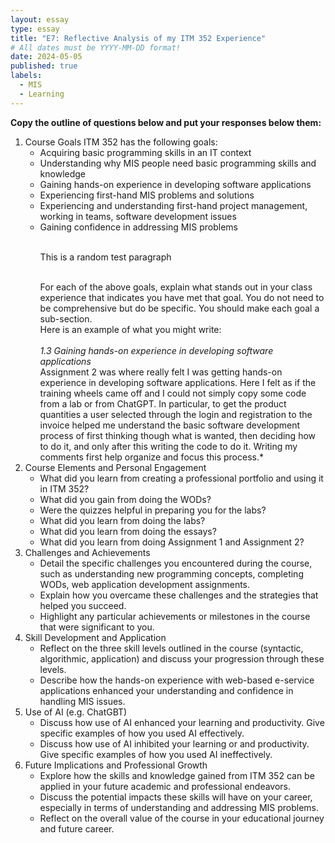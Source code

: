 ```yaml
---
layout: essay
type: essay
title: "E7: Reflective Analysis of my ITM 352 Experience"
# All dates must be YYYY-MM-DD format!
date: 2024-05-05
published: true
labels:
  - MIS
  - Learning
---
```


<p><strong>Copy the outline of questions below and put your responses below them:</strong></p>

<ol>
  <li>Course Goals
ITM 352 has the following goals:
    <ul>
      <li>Acquiring basic programming skills in an IT context</li>
      <li>Understanding why MIS people need basic programming skills and knowledge</li>
      <li>Gaining hands-on experience in developing software applications</li>
      <li>Experiencing first-hand MIS problems and solutions</li>
      <li>Experiencing and understanding first-hand project management, working in teams, software development issues</li>
      <li>Gaining confidence in addressing MIS problems
<br />
<br />
<p>This is a random test paragraph</p>
<br />
For each of the above goals, explain what stands out in your class experience that indicates you have met that goal. You do not need to be comprehensive but do be specific. You should make each goal a sub-section.
<br />
Here is an example of what you might write:<br />
<br />
<em>1.3	Gaining hands-on experience in developing software applications</em>
<br />
Assignment 2 was where really felt I was getting hands-on experience in developing software applications. Here I felt as if the training wheels came off and I could not simply copy some code from a lab or from ChatGPT. In particular, to get the product quantities a user selected through the login and registration to the invoice helped me understand the basic software development process of first thinking though what is wanted, then deciding how to do it, and only after this writing the code to do it. Writing my comments first help organize and focus this process.*
<br /></li>
    </ul>
  </li>
  <li>Course Elements and Personal Engagement
    <ul>
      <li>What did you learn from creating a professional portfolio and using it in ITM 352?</li>
      <li>What did you gain from doing the WODs?</li>
      <li>Were the quizzes helpful in preparing you for the labs?</li>
      <li>What did you learn from doing the labs?</li>
      <li>What did you learn from doing the essays?</li>
      <li>What did you learn from doing Assignment 1 and Assignment 2?</li>
    </ul>
  </li>
  <li>Challenges and Achievements
    <ul>
      <li>Detail the specific challenges you encountered during the course, such as understanding new programming concepts, completing WODs, web application development assignments.</li>
      <li>Explain how you overcame these challenges and the strategies that helped you succeed.</li>
      <li>Highlight any particular achievements or milestones in the course that were significant to you.</li>
    </ul>
  </li>
  <li>Skill Development and Application
    <ul>
      <li>Reflect on the three skill levels outlined in the course (syntactic, algorithmic, application) and discuss your progression through these levels.</li>
      <li>Describe how the hands-on experience with web-based e-service applications enhanced your understanding and confidence in handling MIS issues.</li>
    </ul>
  </li>
  <li>Use of AI (e.g. ChatGBT)
    <ul>
      <li>Discuss how use of AI enhanced your learning and productivity. Give specific examples of how you used AI effectively.</li>
      <li>Discuss how use of AI inhibited your learning or and productivity. Give specific examples of how you used AI ineffectively.</li>
    </ul>
  </li>
  <li>Future Implications and Professional Growth
    <ul>
      <li>Explore how the skills and knowledge gained from ITM 352 can be applied in your future academic and professional endeavors.</li>
      <li>Discuss the potential impacts these skills will have on your career, especially in terms of understanding and addressing MIS problems.</li>
      <li>Reflect on the overall value of the course in your educational journey and future career.</li>
    </ul>
  </li>
</ol>
